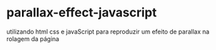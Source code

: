 # parallax-effect-javascript
utilizando html css e javaScript para reproduzir um efeito de parallax na rolagem da página
